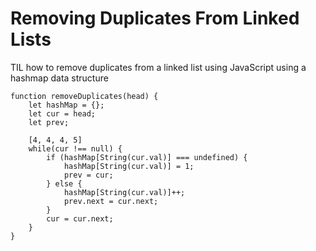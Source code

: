 # Removing Duplicates From Linked Lists

TIL how to remove duplicates from a linked list using JavaScript using a hashmap data structure

```
function removeDuplicates(head) {
    let hashMap = {};
    let cur = head;
    let prev;

    [4, 4, 4, 5]
    while(cur !== null) {
        if (hashMap[String(cur.val)] === undefined) {
            hashMap[String(cur.val)] = 1;
            prev = cur;
        } else {
            hashMap[String(cur.val)]++;
            prev.next = cur.next;
        }
        cur = cur.next;
    }
}
```
